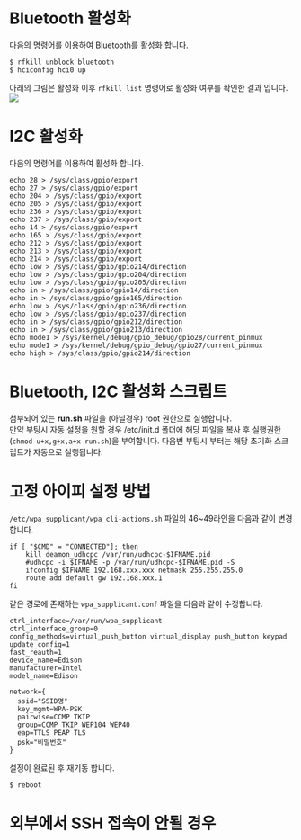 # Bluetooth 활성화
다음의 명령어를 이용하여 Bluetooth를 활성화 합니다.

```
$ rfkill unblock bluetooth
$ hciconfig hci0 up
```

아래의 그림은 활성화 이후 `rfkill list` 명령어로 활성화 여부를 확인한 결과 입니다.
![](https://docs.google.com/uc?id=0B02RRVY3KrmedV9sY0ZndkdNU2c)

# I2C 활성화
다음의 명령어를 이용하여 활성화 합니다.

```
echo 28 > /sys/class/gpio/export 
echo 27 > /sys/class/gpio/export 
echo 204 > /sys/class/gpio/export 
echo 205 > /sys/class/gpio/export 
echo 236 > /sys/class/gpio/export 
echo 237 > /sys/class/gpio/export 
echo 14 > /sys/class/gpio/export 
echo 165 > /sys/class/gpio/export 
echo 212 > /sys/class/gpio/export 
echo 213 > /sys/class/gpio/export 
echo 214 > /sys/class/gpio/export 
echo low > /sys/class/gpio/gpio214/direction 
echo low > /sys/class/gpio/gpio204/direction 
echo low > /sys/class/gpio/gpio205/direction 
echo in > /sys/class/gpio/gpio14/direction 
echo in > /sys/class/gpio/gpio165/direction 
echo low > /sys/class/gpio/gpio236/direction 
echo low > /sys/class/gpio/gpio237/direction 
echo in > /sys/class/gpio/gpio212/direction 
echo in > /sys/class/gpio/gpio213/direction 
echo mode1 > /sys/kernel/debug/gpio_debug/gpio28/current_pinmux 
echo mode1 > /sys/kernel/debug/gpio_debug/gpio27/current_pinmux 
echo high > /sys/class/gpio/gpio214/direction
```

# Bluetooth, I2C 활성화 스크립트
첨부되어 있는 **run.sh** 파일을 (아닐경우) root 권한으로 실행합니다.  
만약 부팅시 자동 설정을 원할 경우 /etc/init.d 폴더에 해당 파일을 복사 후 실행권한(`chmod u+x,g+x,a+x run.sh`)을 부여합니다. 다음번 부팅시 부터는 해당 초기화 스크립트가 자동으로 실행됩니다.

# 고정 아이피 설정 방법
`/etc/wpa_supplicant/wpa_cli-actions.sh` 파일의 46~49라인을 다음과 같이 변경합니다.  

```
if [ "$CMD" = "CONNECTED"]; then
    kill deamon_udhcpc /var/run/udhcpc-$IFNAME.pid
    #udhcpc -i $IFNAME -p /var/run/udhcpc-$IFNAME.pid -S
    ifconfig $IFNAME 192.168.xxx.xxx netmask 255.255.255.0
    route add default gw 192.168.xxx.1
fi
```

같은 경로에 존재하는 `wpa_supplicant.conf` 파일을 다음과 같이 수정합니다.

```
ctrl_interface=/var/run/wpa_supplicant
ctrl_interface_group=0
config_methods=virtual_push_button virtual_display push_button keypad
update_config=1
fast_reauth=1
device_name=Edison
manufacturer=Intel
model_name=Edison

network={
  ssid="SSID명"
  key_mgmt=WPA-PSK
  pairwise=CCMP TKIP
  group=CCMP TKIP WEP104 WEP40
  eap=TTLS PEAP TLS
  psk="비밀번호"
}
```

설정이 완료된 후 재기동 합니다.

```
$ reboot
```

# 외부에서 SSH 접속이 안될 경우

```

```